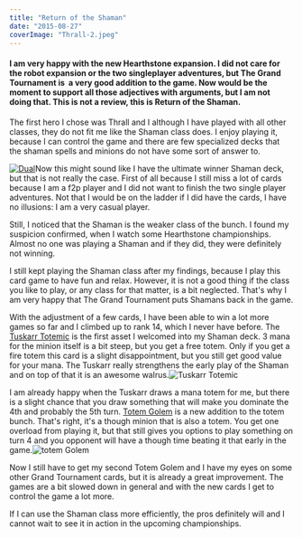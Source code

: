```yaml
---
title: "Return of the Shaman"
date: "2015-08-27"
coverImage: "Thrall-2.jpeg"
---
```


#### I am very happy with the new Hearthstone expansion. I did not care for the robot expansion or the two singleplayer adventures, but The Grand Tournament is  a very good addition to the game. Now would be the moment to support all those adjectives with arguments, but I am not doing that. This is not a review, this is Return of the Shaman.

The first hero I chose was Thrall and I although I have played with all other classes, they do not fit me like the Shaman class does. I enjoy playing it, because I can control the game and there are few specialized decks that the shaman spells and minions do not have some sort of answer to.

[![Dual](images/Dual-178x300.png)](http://www.legenddiaries.com/wp-content/uploads/2015/08/Dual.png)Now this might sound like I have the ultimate winner Shaman deck, but that is not really the case. First of all because I still miss a lot of cards because I am a f2p player and I did not want to finish the two single player adventures. Not that I would be on the ladder if I did have the cards, I have no illusions: I am a very casual player.

Still, I noticed that the Shaman is the weaker class of the bunch. I found my suspicion confirmed, when I watch some Hearthstone championships. Almost no one was playing a Shaman and if they did, they were definitely not winning.

I still kept playing the Shaman class after my findings, because I play this card game to have fun and relax. However, it is not a good thing if the class you like to play, or any class for that matter, is a bit neglected. That's why I am very happy that The Grand Tournament puts Shamans back in the game.

[](http://www.legenddiaries.com/wp-content/uploads/2015/08/Tuskarr-Totemic.png)With the adjustment of a few cards, I have been able to win a lot more games so far and I climbed up to rank 14, which I never have before. The [Tuskarr Totemic](http://www.hearthhead.com/card=2513/tuskarr-totemic) is the first asset I welcomed into my Shaman deck. 3 mana for the minion itself is a bit steep, but you get a free totem. Only if you get a fire totem this card is a slight disappointment, but you still get good value for your mana. The Tuskarr really strengthens the early play of the Shaman and on top of that it is an awesome walrus.![Tuskarr Totemic](images/Tuskarr-Totemic-218x300.png)

[](http://www.hearthhead.com/card=2610/totem-golem)I am already happy when the Tuskarr draws a mana totem for me, but there is a slight chance that you draw something that will make you dominate the 4th and probably the 5th turn. [Totem Golem](http://www.hearthhead.com/card=2610/totem-golem) is a new addition to the totem bunch. That's right, it's a though minion that is also a totem. You get one overload from playing it, but that still gives you options to play something on turn 4 and you opponent will have a though time beating it that early in the game.![totem Golem](images/totem-Golem-220x300.png)

Now I still have to get my second Totem Golem and I have my eyes on some other Grand Tournament cards, but it is already a great improvement. The games are a bit slowed down in general and with the new cards I get to control the game a lot more.

If I can use the Shaman class more efficiently, the pros definitely will and I cannot wait to see it in action in the upcoming championships.
